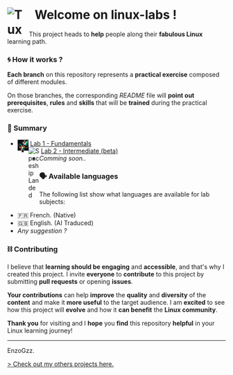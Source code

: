 #  <img align="left" alt="Tux" src="/assets/tux.png" width="50x"/>&nbsp; Welcome on linux-labs !

This project heads to **help** people along their **fabulous Linux** learning path.

### 🌀 How it works ?

**Each branch** on this repository represents a **practical exercise** composed of different modules.

On those branches, the corresponding _README_ file will **point out** **prerequisites**, **rules** and **skills** that will be **trained** during the practical exercise.

### 📒 Summary

 - <img align="left" alt="Spaceship" src="https://raw.githubusercontent.com/EnzoGzz/linux-labs/lab1-fundamentals/assets/spaceship.png" width="25x"/>&nbsp;[Lab 1 - Fundamentals](https://github.com/EnzoGzz/linux-labs/tree/lab1-fundamentals)
 - <img align="left" alt="Spaceship Landed" src="https://raw.githubusercontent.com/EnzoGzz/linux-labs/lab2-intermediate/assets/spaceship_landed.png" width="25x"/>&nbsp;[Lab 2 - Intermediate (beta)](https://github.com/EnzoGzz/linux-labs/tree/lab2-intermediate)
 - _Comming soon.._

### 🗣️ Available languages

The following list show what languages are available for lab subjects:

 - 🇫🇷 French. (Native)
 - 🇬🇧 English. (AI Traduced)
 - _Any suggestion ?_

### ⛓ Contributing

I believe that **learning should be engaging** and **accessible**, and that's why I created this project. I invite **everyone** to **contribute** to this project by submitting **pull requests** or opening **issues**. 

**Your contributions** can help **improve** the **quality** and **diversity** of the **content** and make it **more useful** to the target audience. I am **excited** to see how this project will **evolve** and how it **can benefit** the **Linux community**. 

**Thank you** for visiting and I **hope** you **find** this repository **helpful** in your Linux learning journey!

---

EnzoGzz.

[> Check out my others projects here.](https://github.com/EnzoGzz/)
